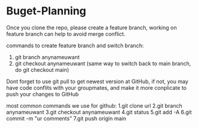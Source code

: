 # Buget-Planning
Once you clone the repo, please create a feature branch, working on feature branch can help to avoid merge conflict.

commands to create feature branch and switch branch:
   1. git branch anynameuwant
   2. git checkout anynameuwant (same way to switch back to main branch, do git checkout main)

Dont forget to use git pull to get newest version at GitHub, if not, you may have code conflits with your groupmates, and make it more conplicate to push your changes to GitHub


most common commands we use for github:
1.git clone url
2.git branch anynameuwant
3.git checkout anynameuwant
4.git status
5.git add -A
6.git commit -m "ur comments"
7.git push origin main
